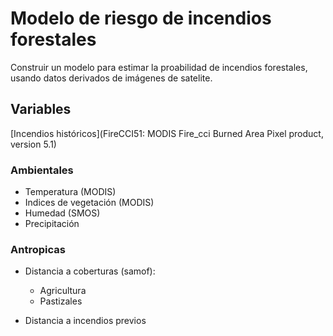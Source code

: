 # Modelo de riesgo de incendios forestales 

Construir un modelo para estimar la proabilidad de incendios forestales,  usando datos derivados de imágenes de satelite.

## Variables

[Incendios históricos](FireCCI51: MODIS Fire_cci Burned Area Pixel product, version 5.1) 

### Ambientales 
* Temperatura (MODIS)
* Indices de vegetación (MODIS)
* Humedad (SMOS)
* Precipitación


### Antropicas 

* Distancia a coberturas (samof):

    * Agricultura 
    * Pastizales 

* Distancia a incendios previos 
